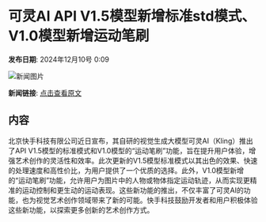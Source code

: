 # 可灵AI API V1.5模型新增标准std模式、V1.0模型新增运动笔刷

**发布日期**: 2024年12月10号 0:09

![新闻图片](https://upload.chinaz.com/2024/1210/6386941494177862097694986.png)

**新闻链接**: [点击查看原文](https://www.aibase.com/zh/news/13796)

## 内容

北京快手科技有限公司近日宣布，其自研的视觉生成大模型可灵AI（Kling）推出了API V1.5模型的标准模式和V1.0模型的“运动笔刷”功能，旨在提升用户体验，增强艺术创作的灵活性和效率。此次更新的V1.5模型标准模式以其出色的效果、快速的处理速度和高性价比，为用户提供了一个优质的选择。此外，V1.0模型新增的“运动笔刷”功能，允许用户为图片中的人物或物体指定运动轨迹，从而实现更精准的运动控制和更生动的运动表现。这些新功能的推出，不仅丰富了可灵AI的功能，也为视觉艺术创作领域带来了新的可能。快手科技鼓励开发者和用户积极体验这些新功能，以探索更多创新的艺术创作方式。
